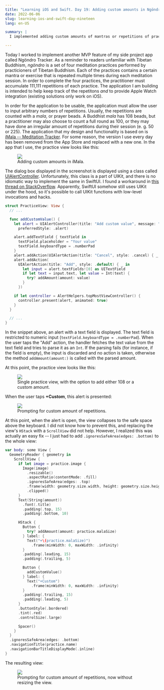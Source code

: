 ```yaml
---
title: "Learning iOS and Swift. Day 19: Adding custom amounts in Ngöndro Tracker"
date: 2022-06-06
slug: learning-ios-and-swift-day-nineteen
lang: en-US

summary: |
  I implemented adding custom amounts of mantras or repetitions of practices to the Ngöndro Tracker using a wrapper for `UIAlertController`.

---
```


Today I worked to implement another MVP feature of my side project app called Ngöndro Tracker.
As a reminder to readers unfamiliar with Tibetan Buddhism, _ngöndro_ is a set of four meditation practices performed by practicioners of Tibetan Buddhism.
Each of the practices contains a certain mantra or exercise that is repeated multiple times during each meditation session.
In order to complete the four practices, the practitioner must accumulate 111,111 repetitions of each practice.
The application I am building is intended to help keep track of the repetitons _and_ to provide Apple Watch integration (existing solutions only work on iOS).

In order for the application to be usable, the application must allow the user to input arbitrary numbers of repetitions. Usually, the repetitions are counted with a _mala_, or prayer beads.
A Buddhist _mala_ has 108 beads, but a practitioner may also choose to count a full round as 100, or they may have done an irregular amount of repetitions during their session (e. g. 50 or 225).
The application that my design and functionality is based on is [iMala -- Meditation Tracker](https://apps.apple.com/pl/app/imala-meditation-counter/id1624975647).
For some reason, the version I use every day has been removed from the App Store and replaced with a new one.
In the app that I use, the practice view looks like this:

<figure>
<img src="/images/ios-19/imala.webp" />
<figcaption>Adding custom amounts in iMala.</figcaption>
</figure>

The dialog box displayed in the screenshot is displayed using a class called [UIAlertController](https://developer.apple.com/documentation/uikit/uialertcontroller).
Unfortunately, this class is a part of UIKit, and there is no idiomatic way to implement the same in SwiftUI.
I found a workaround in [this thread on StackOverflow](https://stackoverflow.com/questions/56726663/how-to-add-a-textfield-to-alert-in-swiftui).
Apparently, SwiftUI somehow still uses UIKit under the hood, so it's possible to call UIKit functions with low-level invocations and hacks.

```swift
struct PracticeView: View {
  // ...

  func addCustomValue() {
    let alert = UIAlertController(title: "Add custom value", message: "",
      preferredStyle: .alert)

    alert.addTextField { textField in
      textField.placeholder = "Your value"
      textField.keyboardType = .numberPad
    }
    alert.addAction(UIAlertAction(title: "Cancel", style: .cancel) { _ in })
    alert.addAction(
      UIAlertAction(title: "Add", style: .default) { _ in
        let input = alert.textFields![0] as UITextField
        if let text = input.text, let value = Int(text) {
          try? addAmount(amount: value)
        }
      })

    if let controller = AlertHelpers.topMostViewController() {
      controller.present(alert, animated: true)
    }
  }

  // ...
}
```

In the snippet above, an alert with a text field is displayed. The text field is restricted to numeric input (`textField.keyboardType = .numberPad`).
When the user taps the "Add" action, the handler fetches the text value from the text field and tries to parse it as an `Int`. If the parsing fails (for instance, if the field is empty), the input is discarded and no action is taken, otherwise the method `addAmount(amount:)` is called with the parsed amount.

At this point, the practice view looks like this:

<figure class="dark-light-figure">
  <picture>
    <source srcset="/images/ios-19/practice-view.webp" media="(prefers-color-scheme: light)" />
    <source srcset="/images/ios-19/practice-view-dark.webp" media="(prefers-color-scheme: dark)" />
    <img src="/images/ios-19/practice-view.webp" />
  </picture>
  <figcaption>Single practice view, with the option to add either 108 or a custom amount.</figcaption>
</figure>

When the user taps **+Custom**, this alert is presented:

<figure class="dark-light-figure">
  <picture>
    <source srcset="/images/ios-19/custom-amount-alert.webp" media="(prefers-color-scheme: light)" />
    <source srcset="/images/ios-19/custom-amount-alert-dark.webp" media="(prefers-color-scheme: dark)" />
    <img src="/images/ios-19/custom-amount-alert.webp" />
  </picture>
  <figcaption>Prompting for custom amount of repetitions.</figcaption>
</figure>

At this point, when the alert is open, the view collapses to the safe space above the keyboard.
I did not know how to prevent this, and replacing the view's `HStack` with a `ScrollView` did not help.
However, I realized this was actually an easy fix -- I just had to add `.ignoresSafeArea(edges: .bottom)` to the whole view:

```swift
var body: some View {
  GeometryReader { geometry in
    ScrollView {
      if let image = practice.image {
        Image(image)
          .resizable()
          .aspectRatio(contentMode: .fill)
          .ignoresSafeArea(edges: .top)
          .frame(width: geometry.size.width, height: geometry.size.height * 0.5)
          .clipped()
      }
      Text(String(amount))
        .font(.title)
        .padding(.top, 15)
        .padding(.bottom, 10)

      HStack {
        Button {
          try? addAmount(amount: practice.malaSize)
        } label: {
          Text("+\(practice.malaSize)")
            .frame(minWidth: 0, maxWidth: .infinity)
        }
        .padding(.leading, 15)
        .padding(.trailing, 5)

        Button {
          addCustomValue()
        } label: {
          Text("+Custom")
            .frame(minWidth: 0, maxWidth: .infinity)
        }
        .padding(.trailing, 15)
        .padding(.leading, 5)
      }
      .buttonStyle(.bordered)
      .tint(.red)
      .controlSize(.large)

      Spacer()
    }
  }
  .ignoresSafeArea(edges: .bottom)
  .navigationTitle(practice.name)
  .navigationBarTitleDisplayMode(.inline)
}
```

The resulting view:

<figure class="dark-light-figure">
  <picture>
    <source srcset="/images/ios-19/custom-amount-ignores-safe.webp" media="(prefers-color-scheme: light)" />
    <source srcset="/images/ios-19/custom-amount-ignores-safe-dark.webp" media="(prefers-color-scheme: dark)" />
    <img src="/images/ios-19/custom-amount-ignores-safe.webp" />
  </picture>
  <figcaption>Prompting for custom amount of repetitions, now without resizing the view.</figcaption>
</figure>
